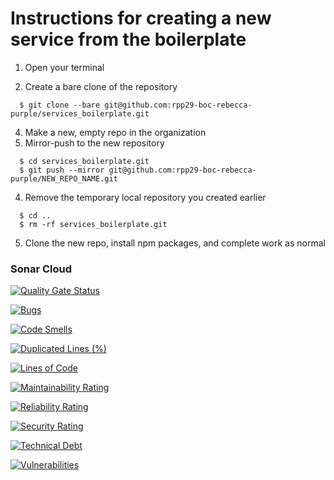 # Instructions for creating a new service from the boilerplate

1. Open your terminal

2. Create a bare clone of the repository

```
  $ git clone --bare git@github.com:rpp29-boc-rebecca-purple/services_boilerplate.git
```

4. Make a new, empty repo in the organization
6. Mirror-push to the new repository

```
  $ cd services_boilerplate.git
  $ git push --mirror git@github.com:rpp29-boc-rebecca-purple/NEW_REPO_NAME.git
```

4. Remove the temporary local repository you created earlier

```
  $ cd ..
  $ rm -rf services_boilerplate.git
```

5. Clone the new repo, install npm packages, and complete work as normal

### Sonar Cloud

[![Quality Gate Status](https://sonarcloud.io/api/project_badges/measure?project=rpp29-boc-rebecca-purple_authentication-service&metric=alert_status)](https://sonarcloud.io/summary/new_code?id=rpp29-boc-rebecca-purple_authentication-service)

[![Bugs](https://sonarcloud.io/api/project_badges/measure?project=rpp29-boc-rebecca-purple_authentication-service&metric=bugs)](https://sonarcloud.io/summary/new_code?id=rpp29-boc-rebecca-purple_authentication-service)

[![Code Smells](https://sonarcloud.io/api/project_badges/measure?project=rpp29-boc-rebecca-purple_authentication-service&metric=code_smells)](https://sonarcloud.io/summary/new_code?id=rpp29-boc-rebecca-purple_authentication-service)

[![Duplicated Lines (%)](https://sonarcloud.io/api/project_badges/measure?project=rpp29-boc-rebecca-purple_authentication-service&metric=duplicated_lines_density)](https://sonarcloud.io/summary/new_code?id=rpp29-boc-rebecca-purple_authentication-service)

[![Lines of Code](https://sonarcloud.io/api/project_badges/measure?project=rpp29-boc-rebecca-purple_authentication-service&metric=ncloc)](https://sonarcloud.io/summary/new_code?id=rpp29-boc-rebecca-purple_authentication-service)

[![Maintainability Rating](https://sonarcloud.io/api/project_badges/measure?project=rpp29-boc-rebecca-purple_authentication-service&metric=sqale_rating)](https://sonarcloud.io/summary/new_code?id=rpp29-boc-rebecca-purple_authentication-service)

[![Reliability Rating](https://sonarcloud.io/api/project_badges/measure?project=rpp29-boc-rebecca-purple_authentication-service&metric=reliability_rating)](https://sonarcloud.io/summary/new_code?id=rpp29-boc-rebecca-purple_authentication-service)

[![Security Rating](https://sonarcloud.io/api/project_badges/measure?project=rpp29-boc-rebecca-purple_authentication-service&metric=security_rating)](https://sonarcloud.io/summary/new_code?id=rpp29-boc-rebecca-purple_authentication-service)

[![Technical Debt](https://sonarcloud.io/api/project_badges/measure?project=rpp29-boc-rebecca-purple_authentication-service&metric=sqale_index)](https://sonarcloud.io/summary/new_code?id=rpp29-boc-rebecca-purple_authentication-service)

[![Vulnerabilities](https://sonarcloud.io/api/project_badges/measure?project=rpp29-boc-rebecca-purple_authentication-service&metric=vulnerabilities)](https://sonarcloud.io/summary/new_code?id=rpp29-boc-rebecca-purple_authentication-service)
